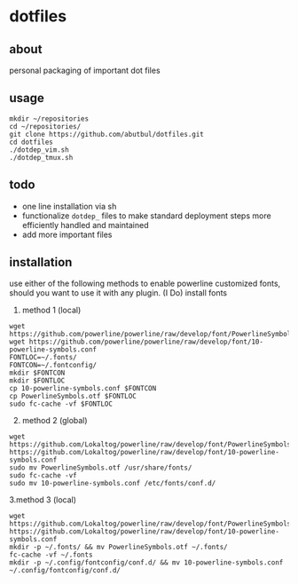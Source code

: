 # dotfiles
## about
personal packaging of important dot files
## usage
```
mkdir ~/repositories
cd ~/repositories/
git clone https://github.com/abutbul/dotfiles.git
cd dotfiles
./dotdep_vim.sh
./dotdep_tmux.sh
```
## todo
* one line installation via sh
* functionalize ```dotdep_``` files to make standard deployment steps more efficiently handled and maintained
* add more important files

## installation
use either of the following methods to enable powerline customized fonts, should you want to use it with any plugin. (I Do)
install fonts
1. method 1 (local)
```
wget https://github.com/powerline/powerline/raw/develop/font/PowerlineSymbols.otf
wget https://github.com/powerline/powerline/raw/develop/font/10-powerline-symbols.conf
FONTLOC=~/.fonts/
FONTCON=~/.fontconfig/
mkdir $FONTCON
mkdir $FONTLOC
cp 10-powerline-symbols.conf $FONTCON
cp PowerlineSymbols.otf $FONTLOC
sudo fc-cache -vf $FONTLOC
```
2. method 2 (global)
```
wget https://github.com/Lokaltog/powerline/raw/develop/font/PowerlineSymbols.otf https://github.com/Lokaltog/powerline/raw/develop/font/10-powerline-symbols.conf
sudo mv PowerlineSymbols.otf /usr/share/fonts/
sudo fc-cache -vf
sudo mv 10-powerline-symbols.conf /etc/fonts/conf.d/
```

3.method 3 (local)
```
wget https://github.com/Lokaltog/powerline/raw/develop/font/PowerlineSymbols.otf https://github.com/Lokaltog/powerline/raw/develop/font/10-powerline-symbols.conf
mkdir -p ~/.fonts/ && mv PowerlineSymbols.otf ~/.fonts/
fc-cache -vf ~/.fonts
mkdir -p ~/.config/fontconfig/conf.d/ && mv 10-powerline-symbols.conf ~/.config/fontconfig/conf.d/
```
